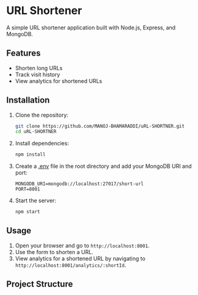 # URL Shortener

A simple URL shortener application built with Node.js, Express, and MongoDB.

## Features

- Shorten long URLs
- Track visit history
- View analytics for shortened URLs

## Installation

1. Clone the repository:
    ```sh
    git clone https://github.com/MANOJ-BHAMARADDI/uRL-SHORTNER.git
    cd uRL-SHORTNER
    ```

2. Install dependencies:
    ```sh
    npm install
    ```

3. Create a [.env](http://_vscodecontentref_/0) file in the root directory and add your MongoDB URI and port:
    ```env
    MONGODB_URI=mongodb://localhost:27017/short-url
    PORT=8001
    ```

4. Start the server:
    ```sh
    npm start
    ```

## Usage

1. Open your browser and go to `http://localhost:8001`.
2. Use the form to shorten a URL.
3. View analytics for a shortened URL by navigating to `http://localhost:8001/analytics/:shortId`.

## Project Structure
